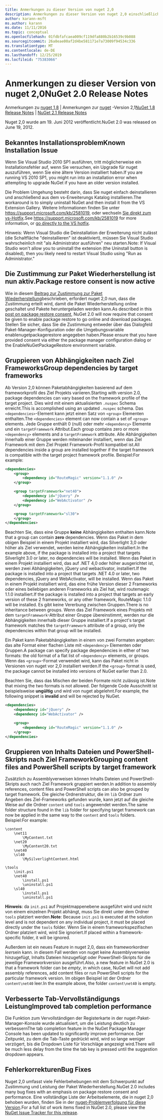 ```yaml
---
title: Anmerkungen zu dieser Version von nuget 2,0
description: Anmerkungen zu dieser Version von nuget 2,0 einschließlich bekannter Probleme, Fehlerbehebungen, hinzugefügter Features und dcrs.
author: karann-msft
ms.author: karann
ms.date: 11/11/2016
ms.topic: conceptual
ms.openlocfilehash: 01fdbfafcaea009cf119dfa880b2b16539c9b088
ms.sourcegitcommit: 26a8eae00af2d4be581171e7a73009f94534c336
ms.translationtype: MT
ms.contentlocale: de-DE
ms.lasthandoff: 12/25/2019
ms.locfileid: "75383066"
---
```

# <a name="nuget-20-release-notes"></a><span data-ttu-id="29d7c-103">Anmerkungen zu dieser Version von nuget 2,0</span><span class="sxs-lookup"><span data-stu-id="29d7c-103">NuGet 2.0 Release Notes</span></span>

<span data-ttu-id="29d7c-104">Anmerkungen zu [nuget 1,8](../release-notes/nuget-1.8.md) | Anmerkungen zur [nuget](../release-notes/nuget-2.1.md) -Version 2,1</span><span class="sxs-lookup"><span data-stu-id="29d7c-104">[NuGet 1.8 Release Notes](../release-notes/nuget-1.8.md) | [NuGet 2.1 Release Notes](../release-notes/nuget-2.1.md)</span></span>

<span data-ttu-id="29d7c-105">Nuget 2,0 wurde am 19. Juni 2012 veröffentlicht.</span><span class="sxs-lookup"><span data-stu-id="29d7c-105">NuGet 2.0 was released on June 19, 2012.</span></span>

## <a name="known-installation-issue"></a><span data-ttu-id="29d7c-106">Bekanntes Installationsproblem</span><span class="sxs-lookup"><span data-stu-id="29d7c-106">Known Installation Issue</span></span>
<span data-ttu-id="29d7c-107">Wenn Sie Visual Studio 2010 SP1 ausführen, tritt möglicherweise ein Installationsfehler auf, wenn Sie versuchen, ein Upgrade für nuget auszuführen, wenn Sie eine ältere Version installiert haben.</span><span class="sxs-lookup"><span data-stu-id="29d7c-107">If you are running VS 2010 SP1, you might run into an installation error when attempting to upgrade NuGet if you have an older version installed.</span></span>

<span data-ttu-id="29d7c-108">Die Problem Umgehung besteht darin, dass Sie nuget einfach deinstallieren und anschließend aus dem vs-Erweiterungs Katalog installieren.</span><span class="sxs-lookup"><span data-stu-id="29d7c-108">The workaround is to simply uninstall NuGet and then install it from the VS Extension Gallery.</span></span>  <span data-ttu-id="29d7c-109">Weitere Informationen finden Sie unter <https://support.microsoft.com/kb/2581019>, oder wechseln [Sie direkt zum vs-Hotfix](http://bit.ly/vsixcertfix).</span><span class="sxs-lookup"><span data-stu-id="29d7c-109">See <https://support.microsoft.com/kb/2581019> for more information, or [go directly to the VS hotfix](http://bit.ly/vsixcertfix).</span></span>

<span data-ttu-id="29d7c-110">Hinweis: Wenn Visual Studio die Deinstallation der Erweiterung nicht zulässt (die Schaltfläche "deinstallieren" ist deaktiviert), müssen Sie Visual Studio wahrscheinlich mit "als Administrator ausführen" neu starten.</span><span class="sxs-lookup"><span data-stu-id="29d7c-110">Note: If Visual Studio won't allow you to uninstall the extension (the Uninstall button is disabled), then you likely need to restart Visual Studio using "Run as Administrator."</span></span>

## <a name="package-restore-consent-is-now-active"></a><span data-ttu-id="29d7c-111">Die Zustimmung zur Paket Wiederherstellung ist nun aktiv.</span><span class="sxs-lookup"><span data-stu-id="29d7c-111">Package restore consent is now active</span></span>

<span data-ttu-id="29d7c-112">Wie in diesem [Beitrag zur Zustimmung zur Paket Wiederherstellung](http://blog.nuget.org/20120518/package-restore-and-consent.html)beschrieben, erfordert nuget 2,0 nun, dass die Zustimmung erteilt wird, damit die Paket Wiederherstellung online geschaltet und Pakete heruntergeladen werden kann.</span><span class="sxs-lookup"><span data-stu-id="29d7c-112">As described in this [post on package restore consent](http://blog.nuget.org/20120518/package-restore-and-consent.html), NuGet 2.0 will now require that consent be given to enable package restore to go online and download packages.</span></span> <span data-ttu-id="29d7c-113">Stellen Sie sicher, dass Sie die Zustimmung entweder über das Dialogfeld Paket-Manager-Konfiguration oder die Umgebungsvariable enablenugetpackagerestore angegeben haben.</span><span class="sxs-lookup"><span data-stu-id="29d7c-113">Please ensure that you have provided consent via either the package manager configuration dialog or the EnableNuGetPackageRestore environment variable.</span></span>

## <a name="group-dependencies-by-target-frameworks"></a><span data-ttu-id="29d7c-114">Gruppieren von Abhängigkeiten nach Ziel Frameworks</span><span class="sxs-lookup"><span data-stu-id="29d7c-114">Group dependencies by target frameworks</span></span>

<span data-ttu-id="29d7c-115">Ab Version 2,0 können Paketabhängigkeiten basierend auf dem frameworkprofil des Ziel Projekts variieren.</span><span class="sxs-lookup"><span data-stu-id="29d7c-115">Starting with version 2.0, package dependencies can vary based on the framework profile of the target project.</span></span> <span data-ttu-id="29d7c-116">Dies wird mit einem aktualisierten `.nuspec` Schema erreicht.</span><span class="sxs-lookup"><span data-stu-id="29d7c-116">This is accomplished using an updated `.nuspec` schema.</span></span> <span data-ttu-id="29d7c-117">Das `<dependencies>`-Element kann jetzt einen Satz von `<group>` Elementen enthalten.</span><span class="sxs-lookup"><span data-stu-id="29d7c-117">The `<dependencies>` element can now contain a set of `<group>` elements.</span></span> <span data-ttu-id="29d7c-118">Jede Gruppe enthält 0 (null) oder mehr `<dependency>` Elemente und ein `targetFramework` Attribut.</span><span class="sxs-lookup"><span data-stu-id="29d7c-118">Each group contains zero or more `<dependency>` elements and a `targetFramework` attribute.</span></span> <span data-ttu-id="29d7c-119">Alle Abhängigkeiten innerhalb einer Gruppe werden miteinander installiert, wenn das Ziel Framework mit dem Ziel Projekt Framework-Profil kompatibel ist.</span><span class="sxs-lookup"><span data-stu-id="29d7c-119">All dependencies inside a group are installed together if the target framework is compatible with the target project framework profile.</span></span> <span data-ttu-id="29d7c-120">Beispiel:</span><span class="sxs-lookup"><span data-stu-id="29d7c-120">For example:</span></span>

```xml
<dependencies>
    <group>
        <dependency id="RouteMagic" version="1.1.0" />
    </group>

    <group targetFramework="net40">
        <dependency id="jQuery" />
        <dependency id="WebActivator" />
    </group>

    <group targetFramework="sl30">
    </group>
</dependencies>
```

<span data-ttu-id="29d7c-121">Beachten Sie, dass eine Gruppe **keine** Abhängigkeiten enthalten kann.</span><span class="sxs-lookup"><span data-stu-id="29d7c-121">Note that a group can contain **zero** dependencies.</span></span> <span data-ttu-id="29d7c-122">Wenn das Paket in dem obigen Beispiel in einem Projekt installiert wird, das Silverlight 3,0 oder höher als Ziel verwendet, werden keine Abhängigkeiten installiert.</span><span class="sxs-lookup"><span data-stu-id="29d7c-122">In the example above, if the package is installed into a project that targets Silverlight 3.0 or later, no dependencies will be installed.</span></span> <span data-ttu-id="29d7c-123">Wenn das Paket in einem Projekt installiert wird, das auf .NET 4,0 oder höher ausgerichtet ist, werden zwei Abhängigkeiten, jQuery und webactivator, installiert.</span><span class="sxs-lookup"><span data-stu-id="29d7c-123">If the package is installed into a project that targets .NET 4.0 or later, two dependencies, jQuery and WebActivator, will be installed.</span></span>  <span data-ttu-id="29d7c-124">Wenn das Paket in einem Projekt installiert wird, das eine frühe Version dieser 2 Frameworks oder eines beliebigen anderen Frameworks als Ziel hat, wird routemagic 1.1.0 installiert.</span><span class="sxs-lookup"><span data-stu-id="29d7c-124">If the package is installed into a project that targets an early version of these 2 frameworks, or any other framework, RouteMagic 1.1.0 will be installed.</span></span> <span data-ttu-id="29d7c-125">Es gibt keine Vererbung zwischen Gruppen.</span><span class="sxs-lookup"><span data-stu-id="29d7c-125">There is no inheritance between groups.</span></span> <span data-ttu-id="29d7c-126">Wenn das Ziel Framework eines Projekts mit dem `targetFramework`-Attribut einer Gruppe übereinstimmt, werden nur die Abhängigkeiten innerhalb dieser Gruppe installiert.</span><span class="sxs-lookup"><span data-stu-id="29d7c-126">If a project's target framework matches the `targetFramework` attribute of a group, only the dependencies within that group will be installed.</span></span>

<span data-ttu-id="29d7c-127">Ein Paket kann Paketabhängigkeiten in einem von zwei Formaten angeben: das alte Format einer flachen Liste mit `<dependency>` Elementen oder Gruppen.</span><span class="sxs-lookup"><span data-stu-id="29d7c-127">A package can specify package dependencies in either of two formats: the old format of a flat list of `<dependency>` elements, or groups.</span></span> <span data-ttu-id="29d7c-128">Wenn das `<group>`-Format verwendet wird, kann das Paket nicht in Versionen von nuget vor 2,0 installiert werden.</span><span class="sxs-lookup"><span data-stu-id="29d7c-128">If the `<group>` format is used, the package cannot be installed into versions of NuGet earlier than 2.0.</span></span>

<span data-ttu-id="29d7c-129">Beachten Sie, dass das Mischen der beiden Formate nicht zulässig ist.</span><span class="sxs-lookup"><span data-stu-id="29d7c-129">Note that mixing the two formats is not allowed.</span></span> <span data-ttu-id="29d7c-130">Der folgende Code Ausschnitt ist beispielsweise **ungültig** und wird von nuget abgelehnt.</span><span class="sxs-lookup"><span data-stu-id="29d7c-130">For example, the following snippet is **invalid** and will be rejected by NuGet.</span></span>

```xml
<dependencies>
    <dependency id="jQuery" />
    <dependency id="WebActivator" />

    <group>
        <dependency id="RouteMagic" version="1.1.0" />
    </group>
</dependencies>
```

## <a name="grouping-content-files-and-powershell-scripts-by-target-framework"></a><span data-ttu-id="29d7c-131">Gruppieren von Inhalts Dateien und PowerShell-Skripts nach Ziel Framework</span><span class="sxs-lookup"><span data-stu-id="29d7c-131">Grouping content files and PowerShell scripts by target framework</span></span>

<span data-ttu-id="29d7c-132">Zusätzlich zu Assemblyverweisen können Inhalts Dateien und PowerShell-Skripts auch nach Ziel Framework gruppiert werden.</span><span class="sxs-lookup"><span data-stu-id="29d7c-132">In addition to assembly references, content files and PowerShell scripts can also be grouped by target framework.</span></span> <span data-ttu-id="29d7c-133">Die gleiche Ordnerstruktur, die im `lib` Ordner zum Angeben des Ziel-Frameworks gefunden wurde, kann jetzt auf die gleiche Weise auf die Ordner `content` und `tools` angewendet werden.</span><span class="sxs-lookup"><span data-stu-id="29d7c-133">The same folder structure found in the `lib` folder for specifying target framework can  now be applied in the same way to the `content` and `tools` folders.</span></span> <span data-ttu-id="29d7c-134">Beispiel:</span><span class="sxs-lookup"><span data-stu-id="29d7c-134">For example:</span></span>

    \content
        \net11
            \MyContent.txt
        \net20
            \MyContent20.txt
        \net40
        \sl40
            \MySilverlightContent.html

    \tools
        \init.ps1
        \net40
            \install.ps1
            \uninstall.ps1
        \sl40
            \install.ps1
            \uninstall.ps1

<span data-ttu-id="29d7c-135">**Hinweis**: da `init.ps1` auf Projektmappenebene ausgeführt wird und nicht von einem einzelnen Projekt abhängt, muss Sie direkt unter dem Ordner `tools` platziert werden.</span><span class="sxs-lookup"><span data-stu-id="29d7c-135">**Note**: Because `init.ps1` is executed at the solution level and is not dependent on any individual project, it must be placed directly under the `tools` folder.</span></span> <span data-ttu-id="29d7c-136">Wenn Sie in einem frameworkspezifischen Ordner platziert wird, wird Sie ignoriert.</span><span class="sxs-lookup"><span data-stu-id="29d7c-136">If placed within a framework-specific folder, it will be ignored.</span></span>

<span data-ttu-id="29d7c-137">Außerdem ist ein neues Feature in nuget 2,0, dass ein frameworkordner *leer*sein kann. in diesem Fall werden von nuget keine Assemblyverweise hinzugefügt, Inhalts Dateien hinzugefügt oder PowerShell-Skripts für die jeweilige Frameworkversion ausgeführt.</span><span class="sxs-lookup"><span data-stu-id="29d7c-137">Also, a new feature in NuGet 2.0 is that a framework folder can be *empty*, in which case, NuGet will not add assembly references, add content files or run  PowerShell scripts for the particular framework version.</span></span> <span data-ttu-id="29d7c-138">Im obigen Beispiel ist der Ordner `content\net40` leer.</span><span class="sxs-lookup"><span data-stu-id="29d7c-138">In the example above, the folder `content\net40` is empty.</span></span>

## <a name="improved-tab-completion-performance"></a><span data-ttu-id="29d7c-139">Verbesserte Tab-Vervollständigungs Leistung</span><span class="sxs-lookup"><span data-stu-id="29d7c-139">Improved tab completion performance</span></span>
<span data-ttu-id="29d7c-140">Die Funktion zum Vervollständigen der Registerkarte in der nuget-Paket-Manager-Konsole wurde aktualisiert, um die Leistung deutlich zu verbessern</span><span class="sxs-lookup"><span data-stu-id="29d7c-140">The tab completion feature in the NuGet Package Manager Console has been updated to significantly improve performance.</span></span> <span data-ttu-id="29d7c-141">Der Zeitpunkt, zu dem die Tab-Taste gedrückt wird, wird so lange weniger verzögert, bis die Dropdown Liste für Vorschläge angezeigt wird.</span><span class="sxs-lookup"><span data-stu-id="29d7c-141">There will be much less delay from the time the tab key is pressed until the suggestion dropdown appears.</span></span>

## <a name="bug-fixes"></a><span data-ttu-id="29d7c-142">Fehlerkorrekturen</span><span class="sxs-lookup"><span data-stu-id="29d7c-142">Bug Fixes</span></span>
<span data-ttu-id="29d7c-143">Nuget 2,0 umfasst viele Fehlerbehebungen mit dem Schwerpunkt auf Zustimmung und Leistung der Paket Wiederherstellung.</span><span class="sxs-lookup"><span data-stu-id="29d7c-143">NuGet 2.0 includes many bug fixes with an emphasis on package restore consent and performance.</span></span>
<span data-ttu-id="29d7c-144">Eine vollständige Liste der Arbeitselemente, die in nuget 2,0 behoben wurden, finden Sie in der [nuget-Problemverfolgung für diese Version](http://nuget.codeplex.com/workitem/list/advanced?keyword=&status=Closed&type=All&priority=All&release=NuGet%202.0&assignedTo=All&component=All&sortField=Votes&sortDirection=Descending&page=0).</span><span class="sxs-lookup"><span data-stu-id="29d7c-144">For a full list of work items fixed in NuGet 2.0, please view the [NuGet Issue Tracker for this release](http://nuget.codeplex.com/workitem/list/advanced?keyword=&status=Closed&type=All&priority=All&release=NuGet%202.0&assignedTo=All&component=All&sortField=Votes&sortDirection=Descending&page=0).</span></span>
